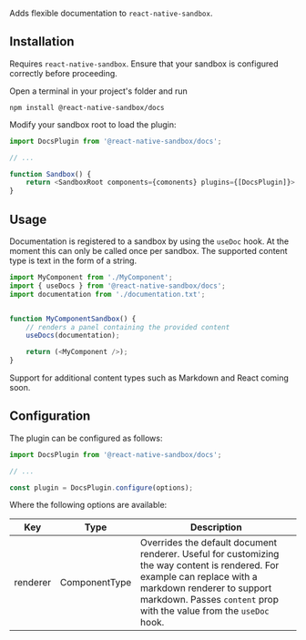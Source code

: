 
Adds flexible documentation to `react-native-sandbox`.

## Installation

Requires `react-native-sandbox`. Ensure that your sandbox is configured correctly before proceeding.

Open a terminal in your project's folder and run

```shell
npm install @react-native-sandbox/docs
```

Modify your sandbox root to load the plugin:

```typescript
import DocsPlugin from '@react-native-sandbox/docs';

// ...

function Sandbox() {
    return <SandboxRoot components={comonents} plugins={[DocsPlugin]}>
}
```

## Usage

Documentation is registered to a sandbox by using the `useDoc` hook. At the moment this can only be called once per sandbox. The supported content type is text in the form of a string.

```typescript
import MyComponent from './MyComponent';
import { useDocs } from '@react-native-sandbox/docs';
import documentation from './documentation.txt';


function MyComponentSandbox() {
    // renders a panel containing the provided content
    useDocs(documentation);

    return (<MyComponent />);
}
```

Support for additional content types such as Markdown and React coming soon.

## Configuration

The plugin can be configured as follows:

```typescript
import DocsPlugin from '@react-native-sandbox/docs';

// ...

const plugin = DocsPlugin.configure(options);
```

Where the following options are available:

| Key | Type | Description |
|---|---|---|
| renderer | ComponentType | Overrides the default document renderer. Useful for customizing the way content is rendered. For example can replace with a markdown renderer to support markdown. Passes `content` prop with the value from the `useDoc` hook. |
